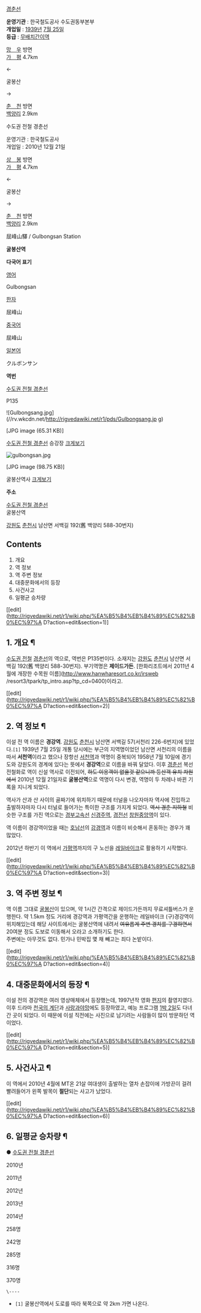 [경춘선](%EA%B2%BD%EC%B6%98%EC%84%A0.md)

**운영기관** : 한국철도공사 수도권동부본부  
**개업일** : [1939년](1939%EB%85%84.md) [7월 25일](7%EC%9B%94%2025%EC%9D%BC.md)   
**등급** : [무배치간이역](%EB%AC%B4%EB%B0%B0%EC%B9%98%EA%B0%84%EC%9D%B4%EC%97%AD.md)

[망　우](%EB%A7%9D%EC%9A%B0%EC%97%AD.md) 방면  
[가　평](%EA%B0%80%ED%8F%89%EC%97%AD.md) 4.7km

←

굴봉산

→

[춘　천](%EC%B6%98%EC%B2%9C%EC%97%AD.md) 방면  
[백양리](%EB%B0%B1%EC%96%91%EB%A6%AC%EC%97%AD.md) 2.9km

수도권 전철 경춘선

운영기관 : 한국철도공사  
개업일 : 2010년 12월 21일

[상　봉](%EC%83%81%EB%B4%89%EC%97%AD.md) 방면  
[가　평](%EA%B0%80%ED%8F%89%EC%97%AD.md) 4.7km

←

굴봉산

→

[춘　천](%EC%B6%98%EC%B2%9C%EC%97%AD.md) 방면  
[백양리](%EB%B0%B1%EC%96%91%EB%A6%AC%EC%97%AD.md) 2.9km

  
屈峰山驛 / Gulbongsan Station

**굴봉산역**

**다국어 표기**

[영어](%EC%98%81%EC%96%B4.md)

Gulbongsan

[한자](%ED%95%9C%EC%9E%90.md)

屈峰山

[중국어](%EC%A4%91%EA%B5%AD%EC%96%B4.md)

屈峰山

[일본어](%EC%9D%BC%EB%B3%B8%EC%96%B4.md)

クルボンサン

**역번**

[수도권 전철 경춘선](%EC%88%98%EB%8F%84%EA%B6%8C%20%EC%A0%84%EC%B2%A0%20%EA%B2%BD%EC%B6%98%EC%84%A0.md)

P135

![Gulbongsang.jpg](//rv.wkcdn.net/http://rigvedawiki.net/r1/pds/Gulbongsang.jp
g)

[JPG image (65.31 KB)]

  
[수도권 전철 경춘선](%EC%88%98%EB%8F%84%EA%B6%8C%20%EC%A0%84%EC%B2%A0%20%EA%B2%BD%EC%B6%98%EC%84%A0.md) 승강장 [크게보기](http://rigvedawiki.net/r1/pds/Gulbongsang.jpg)

![gulbongsan.jpg](//rv.wkcdn.net/http://rigvedawiki.net/r1/pds/gulbongsan.jpg)

[JPG image (98.75 KB)]

  
굴봉산역사 [크게보기](http://rigvedawiki.net/r1/pds/gulbongsan.jpg)

**주소**

[수도권 전철 경춘선](%EC%88%98%EB%8F%84%EA%B6%8C%20%EC%A0%84%EC%B2%A0%20%EA%B2%BD%EC%B6%98%EC%84%A0.md)  
굴봉산역

[강원도](%EA%B0%95%EC%9B%90%EB%8F%84.md)
[춘천시](%EC%B6%98%EC%B2%9C%EC%8B%9C.md) 남산면 서백길 192(舊 백양리 588-30번지)

  

## Contents

    

1. 개요 
2. 역 정보 
3. 역 주변 정보 
4. 대중문화에서의 등장 
5. 사건사고 
6. 일평균 승차량 

[[edit](http://rigvedawiki.net/r1/wiki.php/%EA%B5%B4%EB%B4%89%EC%82%B0%EC%97%A
D?action=edit&section=1)]

## 1. 개요 ¶

[수도권 전철](%EC%88%98%EB%8F%84%EA%B6%8C%20%EC%A0%84%EC%B2%A0.md)
[경춘선](%EA%B2%BD%EC%B6%98%EC%84%A0.md)의 역으로, 역번은 P135번이다. 소재지는
[강원도](%EA%B0%95%EC%9B%90%EB%8F%84.md)
[춘천시](%EC%B6%98%EC%B2%9C%EC%8B%9C.md) 남산면 서백길 192(舊 백양리 588-30번지). 부기역명은
**제이드가든**. [한화리조트에서 2011년 4월에 개장한 수목원 이름](http://www.hanwharesort.co.kr/irsweb
/resort3/tpark/tp_intro.asp?tp_cd=0400)이라고.

  

[[edit](http://rigvedawiki.net/r1/wiki.php/%EA%B5%B4%EB%B4%89%EC%82%B0%EC%97%A
D?action=edit&section=2)]

## 2. 역 정보 ¶

이설 전 역 이름은 **경강역**. [강원도](%EA%B0%95%EC%9B%90%EB%8F%84.md)
[춘천시](%EC%B6%98%EC%B2%9C%EC%8B%9C.md) 남산면 서백길 57(서천리 226-6번지)에 있었다.`[1]`
1939년 7월 25일 개통 당시에는 부근의 지역명이었던 남산면 서천리의 이름을 따서 **서천역**이라고 했으나 장항선
[서천역](%EC%84%9C%EC%B2%9C%EC%97%AD.md)과 역명이 중복되어 1958년 7월 10일에 경기도와 강원도의 경계에
있다는 뜻에서 **경강역**으로 이름을 바꿔 달았다. 이후 [경춘선](%EA%B2%BD%EC%B6%98%EC%84%A0.md) 복선
전철화로 역이 신설 역사로 이전되어, <del>하도 이용객이 없을것 같으니까 등산객 유치 차원에서</del> 2010년 12월 21일자로
**굴봉산역**으로 역명이 다시 변경, 역명이 두 차례나 바뀐 기록을 지니게 되었다.

  

역사가 산과 산 사이의 골짜기에 위치하기 때문에 터널을 나오자마자 역사에 진입하고 출발하자마자 다시 터널로 들어가는 특이한 구조를 가지게
되었다. <del>역시 경춘 지하철</del> 비슷한 구조를 가진 역으로는
[경부고속선](%EA%B2%BD%EB%B6%80%EA%B3%A0%EC%86%8D%EC%84%A0.md)
[신경주역](%EC%8B%A0%EA%B2%BD%EC%A3%BC%EC%97%AD.md),
[경전선](%EA%B2%BD%EC%A0%84%EC%84%A0.md)
[창원중앙역](%EC%B0%BD%EC%9B%90%EC%A4%91%EC%95%99%EC%97%AD.md)이 있다.

  

역 이름이 경강역이었을 때는 [호남선](%ED%98%B8%EB%82%A8%EC%84%A0.md)의
[강경역](%EA%B0%95%EA%B2%BD%EC%97%AD.md)과 이름이 비슷해서 혼동하는 경우가 꽤 많았다.

  

2012년 하반기 이 역에서 [가평역](%EA%B0%80%ED%8F%89%EC%97%AD.md)까지의 구 노선을
[레일바이크](%EB%A0%88%EC%9D%BC%EB%B0%94%EC%9D%B4%ED%81%AC.md)로 활용하기 시작했다.

  

[[edit](http://rigvedawiki.net/r1/wiki.php/%EA%B5%B4%EB%B4%89%EC%82%B0%EC%97%A
D?action=edit&section=3)]

## 3. 역 주변 정보 ¶

역 이름 그대로 [굴봉산](%EA%B5%B4%EB%B4%89%EC%82%B0.md)이 있으며, 약 1시간 간격으로 제이드가든까지
무료셔틀버스가 운행한다. 약 1.5km 정도 거리에 경강역과 가평역간을 운행하는 레일바이크 (구)경강역이 위치해있는데 해당 사이트에서는
굴봉산역에 내려서 <del>여유롭게 주변 경치를 구경하면서</del> 20여분 정도 도보로 이동해서 오라고 소개하기도 한다.  
주변에는 아무것도 없다. 민가나 민박집 몇 채 빼고는 죄다 논밭이다.

  

[[edit](http://rigvedawiki.net/r1/wiki.php/%EA%B5%B4%EB%B4%89%EC%82%B0%EC%97%A
D?action=edit&section=4)]

## 4. 대중문화에서의 등장 ¶

이설 전의 경강역은 여러 영상매체에서 등장했는데, 1997년작 영화 [편지](%ED%8E%B8%EC%A7%80.md)의 촬영지였다.
이후 드라마 [천국의 계단](%EC%B2%9C%EA%B5%AD%EC%9D%98%20%EA%B3%84%EB%8B%A8.md)과 [사랑과야망](%EC%82%AC%EB%9E%91%EA%B3%BC%20%EC%95%BC%EB%A7%9D.md)에도 등장하였고, 예능 프로그램
[1박 2일](1%EB%B0%95%202%EC%9D%BC.md)도 다녀간 곳이 되었다. 이 때문에 이설 직전에는 사진으로 남기려는
사람들이 많이 방문하던 역이었다.

  

[[edit](http://rigvedawiki.net/r1/wiki.php/%EA%B5%B4%EB%B4%89%EC%82%B0%EC%97%A
D?action=edit&section=5)]

## 5. 사건사고 ¶

이 역에서 2010년 4월에 MT온 21살 여대생이 출발하는 열차 손잡이에 가방끈이 걸려 빨려들어가 왼쪽 발목이 **절단**되는 사고가
났었다.

  

[[edit](http://rigvedawiki.net/r1/wiki.php/%EA%B5%B4%EB%B4%89%EC%82%B0%EC%97%A
D?action=edit&section=6)]

## 6. 일평균 승차량 ¶

● [수도권 전철 경춘선](%EA%B2%BD%EC%B6%98%EC%84%A0.md)  

2010년

2011년

2012년

2013년

2014년

258명

242명

285명

316명

370명

`\----`

  * `[1]` 굴봉산역에서 도로를 따라 북쪽으로 약 2km 가면 나온다.


